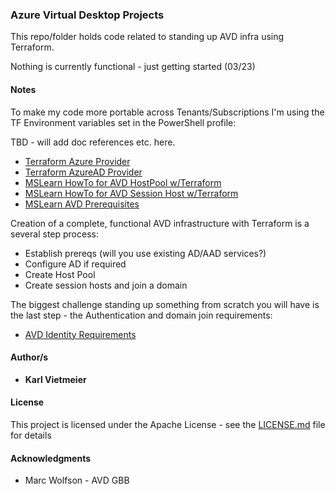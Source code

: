 ### Azure Virtual Desktop Projects

This repo/folder holds code related to standing up AVD infra using Terraform.

Nothing is currently functional - just getting started (03/23)

#### Notes

To make my code more portable across Tenants/Subscriptions I'm using the TF Environment variables set in the PowerShell profile:  

TBD - will add doc references etc. here.

* [Terraform Azure Provider](https://registry.terraform.io/providers/hashicorp/azurerm/latest/docs)
* [Terraform AzureAD Provider](https://registry.terraform.io/providers/hashicorp/azuread/latest/docs)
* [MSLearn HowTo for AVD HostPool w/Terraform](https://learn.microsoft.com/en-us/azure/developer/terraform/configure-azure-virtual-desktop)
* [MSLearn HowTo for AVD Session Host w/Terraform](https://learn.microsoft.com/en-us/azure/developer/terraform/create-avd-session-host)
* [MSLearn AVD Prerequisites](https://learn.microsoft.com/en-us/azure/virtual-desktop/prerequisites)

Creation of a complete, functional AVD infrastructure with Terraform is a several step process:

* Establish prereqs (will you use existing AD/AAD services?)
* Configure AD if required
* Create Host Pool
* Create session hosts and join a domain

The biggest challenge standing up something from scratch you will have is the last step - the Authentication and domain join requirements:

* [AVD Identity Requirements](https://learn.microsoft.com/en-us/azure/virtual-desktop/prerequisites#identity)

#### Author/s

* **Karl Vietmeier**

#### License

This project is licensed under the Apache License - see the [LICENSE.md](../../LICENSE.md) file for details

#### Acknowledgments

* Marc Wolfson - AVD GBB
